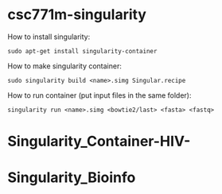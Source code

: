# csc771m-singularity
How to install singularity:
```
sudo apt-get install singularity-container
```
How to make singularity container:
```
sudo singularity build <name>.simg Singular.recipe
```
How to run container (put input files in the same folder):
```
singularity run <name>.simg <bowtie2/last> <fasta> <fastq>
```
# Singularity_Container-HIV-
# Singularity_Bioinfo
